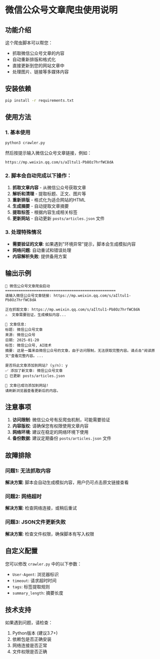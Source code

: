 # 微信公众号文章爬虫使用说明

## 功能介绍

这个爬虫脚本可以帮您：
- 抓取微信公众号文章的内容
- 自动重新排版和格式化
- 直接更新到您的网站文章中
- 处理图片、链接等多媒体内容

## 安装依赖

```bash
pip install -r requirements.txt
```

## 使用方法

### 1. 基本使用

```bash
python3 crawler.py
```

然后按提示输入微信公众号文章链接，例如：
```
https://mp.weixin.qq.com/s/aIltul1-Pb8Oz7hrfWC8dA
```

### 2. 脚本会自动完成以下操作：

1. **抓取文章内容** - 从微信公众号获取文章
2. **解析和清理** - 提取标题、正文、图片等
3. **重新排版** - 格式化为适合网站的HTML
4. **生成摘要** - 自动提取文章摘要
5. **提取标签** - 根据内容生成相关标签
6. **更新网站** - 自动更新 `posts/articles.json` 文件

### 3. 处理特殊情况

- **需要验证的文章**: 如果遇到"环境异常"提示，脚本会生成模拟内容
- **网络问题**: 自动重试和错误处理
- **内容解析失败**: 提供备用方案

## 输出示例

```
🚀 微信公众号文章爬虫启动
==================================================
请输入微信公众号文章链接: https://mp.weixin.qq.com/s/aIltul1-Pb8Oz7hrfWC8dA

正在抓取文章: https://mp.weixin.qq.com/s/aIltul1-Pb8Oz7hrfWC8dA
⚠️  文章需要验证，生成模拟内容...

📄 文章信息:
标题: 微信公众号文章
来源: 微信公众号
日期: 2025-01-20
标签: 微信公众号, AI技术
摘要: 这是一篇来自微信公众号的文章，由于访问限制，无法获取完整内容。请点击"阅读原文"查看完整内容。...

是否将此文章添加到网站? (y/n): y
✅ 添加了新文章: 微信公众号文章
📝 已更新 posts/articles.json

🎉 文章已成功添加到网站!
请刷新浏览器查看更新后的内容。
```

## 注意事项

1. **访问限制**: 微信公众号有反爬虫机制，可能需要验证
2. **内容版权**: 请确保您有权限使用文章内容
3. **网络环境**: 建议在稳定的网络环境下使用
4. **备份数据**: 建议定期备份 `posts/articles.json` 文件

## 故障排除

### 问题1: 无法抓取内容
**解决方案**: 脚本会自动生成模拟内容，用户仍可点击原文链接查看

### 问题2: 网络超时
**解决方案**: 检查网络连接，或稍后重试

### 问题3: JSON文件更新失败
**解决方案**: 检查文件权限，确保脚本有写入权限

## 自定义配置

您可以修改 `crawler.py` 中的以下参数：

- `User-Agent`: 浏览器标识
- `timeout`: 请求超时时间
- `tags`: 标签提取规则
- `summary_length`: 摘要长度

## 技术支持

如果遇到问题，请检查：
1. Python版本 (建议3.7+)
2. 依赖包是否正确安装
3. 网络连接是否正常
4. 文件权限是否正确
